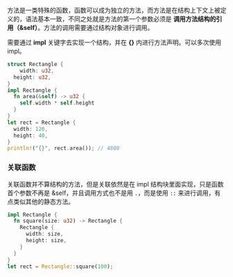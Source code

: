 方法是一类特殊的函数，函数可以成为独立的方法，而方法是在结构上下文上被定义的，语法基本一致，不同之处就是方法的第一个参数必须是 **调用方法结构的引用（&self）**。方法的调用需要通过结构对象进行调用。

需要通过 **impl** 关键字去实现一个结构，并在 **{}** 内进行方法声明。可以多次使用 impl。

```rust
struct Rectangle {
	width: u32,
  height: u32,
}
impl Rectangle {
  fn area(&self) -> u32 {
    self.width * self.height
  }
}
let rect = Rectangle {
  width: 120,
  height: 40,
}
println!("{}", rect.area()); // 4800
```

### 关联函数

关联函数并不算结构的方法，但是关联依然是在 impl 结构块里面实现，只是函数首个参数不再是 &self，并且调用方式也不是用 `.`，而是使用 `::` 来进行调用，有点类似其他的静态方法。

```rust
impl Rectangle {
  fn square(size: u32) -> Rectangle {
    Rectangle {
      width: size,
      height: size,
    }
  }
}
let rect = Rectangle::square(100);
```